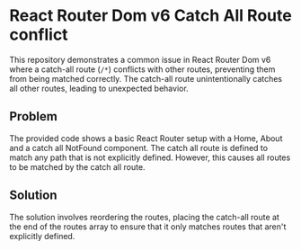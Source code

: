 # React Router Dom v6 Catch All Route conflict
This repository demonstrates a common issue in React Router Dom v6 where a catch-all route (`/*`) conflicts with other routes, preventing them from being matched correctly. The catch-all route unintentionally catches all other routes, leading to unexpected behavior.

## Problem
The provided code shows a basic React Router setup with a Home, About and a catch all NotFound component. The catch all route is defined to match any path that is not explicitly defined. However, this causes all routes to be matched by the catch all route.

## Solution
The solution involves reordering the routes, placing the catch-all route at the end of the routes array to ensure that it only matches routes that aren't explicitly defined.